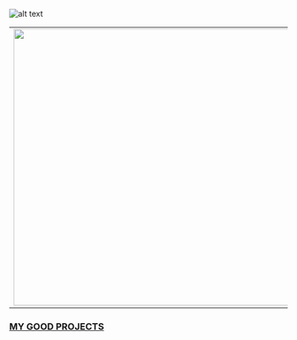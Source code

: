 ![alt text](https://res.cloudinary.com/dnv3ztqf1/image/upload/v1595618351/for%20github%20profile/Aakash_yadav_ohc5dg.gif)

<table>
<tr>
<td><img src="https://github-readme-stats.vercel.app/api?username=AakashCode12&show_icons=true" width="500"></td>
<td>

### Hi there 👋)

🔭 I’m currently working on College Mini Project. (Android App Development)<br>
🌱 I’m currently Learning Android Development.<br>

[Skill Set](https://aakash-yadav-portfolio.web.app/#skillset) 

<table>
<tr>
<td>
<a href="https://www.hackerrank.com/AakashCode12" target="_blank" title="Redirect to homepage">
<img height="32px" width="32px"
src="https://res.cloudinary.com/dnv3ztqf1/image/upload/v1599229238/for%20github%20profile/HackerRank_logo_clbbjf.svg" /></a>
</td>
<td>
<a href="https://twitter.com/Aakashv0007" target="_blank" title="Redirect to homepage">
<img
src="https://res.cloudinary.com/dnv3ztqf1/image/upload/v1599229044/for%20github%20profile/twitter_dbuptk.png" /></a>
</td>
<td>
<a href="https://www.linkedin.com/in/aakash-yadav-a30627190/" target="_blank"
title="Redirect to homepage">
<img
src="https://res.cloudinary.com/dnv3ztqf1/image/upload/v1599229120/for%20github%20profile/linkedin_kcwoc2.png" /></a>
</td>
<td>
<a href="https://www.instagram.com/aakash_igram/" target="_blank" title="Redirect to homepage">
<img
src="https://res.cloudinary.com/dnv3ztqf1/image/upload/v1599228946/for%20github%20profile/instagram-sketched_tv68dv.png" /></a>
</td>
</tr>
</table>

</td>

</tr>
</table>


### [MY GOOD PROJECTS](https://aakashcode12.github.io/My-Portfolio/Projects.html)
<!--
**AakashCode12/AakashCode12** is a ✨ _special_ ✨ repository because its `README.md` (this file) appears on your GitHub profile.

Here are some ideas to get you started:

- 🔭 I’m currently working on ...
- 🌱 I’m currently learning ...
- 👯 I’m looking to collaborate on ...
- 🤔 I’m looking for help with ...
- 💬 Ask me about ...
- 📫 How to reach me: ...
- 😄 Pronouns: ...
- ⚡ Fun fact: ...
-->
